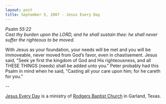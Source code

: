 ```yaml
---
layout: post
title: September 5, 2007 - Jesus Every Day
---
```


_Psalm 55:22  
Cast thy burden upon the LORD, and he shall sustain thee: he shall
never suffer the righteous to be moved._

With Jesus as your foundation, your needs will be met and you will
be immoveable, never moved from God&rsquo;s favor, even in
chastisement. Jesus said, "Seek ye first the kingdom of God and His
righteousness, and all THESE THINGS (needs) shall be added unto you."
Peter probably had this Psalm in mind when he said, "Casting all your
care upon him; for he careth for you."

 --

<a href=http://jesuseveryday.net>Jesus Every Day</a> is a ministry of <a href=http://rodgersbaptist.net>Rodgers Baptist Church</a> in Garland, Texas.
